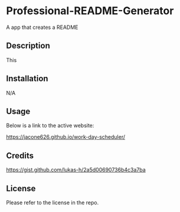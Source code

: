 # Professional-README-Generator
A app that creates a README

## Description
This 

## Installation
N/A

## Usage


Below is a link to the active website:

https://jacone626.github.io/work-day-scheduler/

## Credits
https://gist.github.com/lukas-h/2a5d00690736b4c3a7ba


## License
Please refer to the license in the repo.